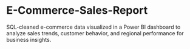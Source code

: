 # E-Commerce-Sales-Report
SQL-cleaned e-commerce data visualized in a Power BI dashboard to analyze sales trends, customer behavior, and regional performance for business insights.
